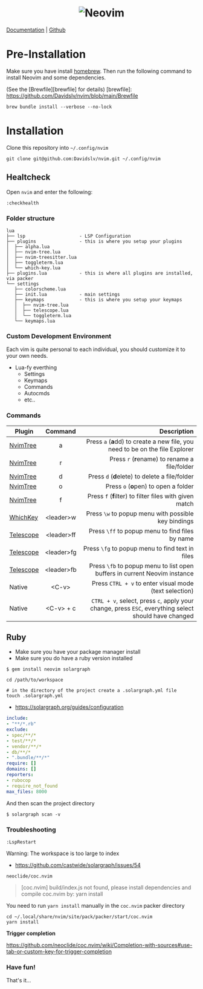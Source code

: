 <h1 align="center">
  <img src="https://raw.githubusercontent.com/neovim/neovim.github.io/master/logos/neovim-logo-300x87.png" alt="Neovim">
</h1>

[Documentation](https://neovim.io/doc/general/) |
[Github](https://github.com/neovim/neovim/)

# Pre-Installation

Make sure you have install [homebrew](https://brew.sh/).
Then run the following command to install Neovim and some dependencies.

(See the [Brewfile][brewfile] for details)
[brewfile]: https://github.com/Davidslv/nvim/blob/main/Brewfile

```
brew bundle install --verbose --no-lock
```



# Installation

Clone this repository into `~/.config/nvim`

```
git clone git@github.com:Davidslv/nvim.git ~/.config/nvim
```

## Healtcheck

Open `nvim` and enter the following:

```
:checkhealth
```

### Folder structure

```
lua
├── lsp                    - LSP Configuration
├── plugins                - this is where you setup your plugins
│  ├── alpha.lua
│  ├── nvim-tree.lua
│  ├── nvim-treesitter.lua
│  ├── toggleterm.lua
│  └── which-key.lua
├── plugins.lua            - this is where all plugins are installed, via packer
└── settings
   ├── colorscheme.lua
   ├── init.lua            - main settings
   ├── keymaps             - this is where you setup your keymaps
   │  ├── nvim-tree.lua
   │  ├── telescope.lua
   │  └── toggleterm.lua
   └── keymaps.lua
```

### Custom Development Environment

Each vim is quite personal to each individual, you should customize it to your own needs.

- Lua-fy everthing
  - Settings
  - Keymaps
  - Commands
  - Autocmds
  - etc..

### Commands

| Plugin         | Command       | Description                                                                                          |
|----------------|:-------------:|-----------------------------------------------------------------------------------------------------:|
| [NvimTree][1]  |  a            | Press `a` (**a**dd) to create a new file, you need to be on the file Explorer                        |
| [NvimTree][1]  |  r            | Press `r` (**r**ename) to rename a file/folder                                                       |
| [NvimTree][1]  |  d            | Press `d` (**d**elete) to delete a file/folder                                                       |
| [NvimTree][1]  |  o            | Press `o` (**o**pen) to open a folder                                                                |
| [NvimTree][1]  |  f            | Press `f` (**f**ilter) to filter files with given match                                              |
| [WhichKey][2]  | \<leader\>w   | Press `\w` to popup menu with possible key bindings                                                  |
| [Telescope][3] | \<leader\>ff  | Press `\ff` to popup menu to find files by name                                                      |
| [Telescope][3] | \<leader\>fg  | Press `\fg` to popup menu to find text in files                                                      |
| [Telescope][3] | \<leader\>fb  | Press `\fb` to popup menu to list open buffers in current Neovim instance                            |
| Native         | \<C-v\>       | Press `CTRL + v` to enter visual mode (text selection)                                               |
| Native         | \<C-v\> + c   | `CTRL + v`, select, press `c`, apply your change, press `ESC`, everything select should have changed |

[1]: https://github.com/nvim-tree/nvim-tree.lua
[2]: https://github.com/folke/which-key.nvim
[3]: https://github.com/nvim-telescope/telescope.nvim


## Ruby

- Make sure you have your package manager install
- Make sure you do have a ruby version installed

```
$ gem install neovim solargraph

cd /path/to/workspace

# in the directory of the project create a .solargraph.yml file
touch .solargraph.yml
```

- https://solargraph.org/guides/configuration

```yaml
include:
- "**/*.rb"
exclude:
- spec/**/*
- test/**/*
- vendor/**/*
- db/**/*
- ".bundle/**/*"
require: []
domains: []
reporters:
- rubocop
- require_not_found
max_files: 8000
```

And then scan the project directory

```
$ solargraph scan -v
```


### Troubleshooting

`:LspRestart`

Warning: The workspace is too large to index
- https://github.com/castwide/solargraph/issues/54


`neoclide/coc.nvim`

> [coc.nvim] build/index.js not found, please install dependencies and compile coc.nvim by: yarn install

You need to run `yarn install` manually in the `coc.nvim` packer directory

```
cd ~/.local/share/nvim/site/pack/packer/start/coc.nvim
yarn install
```

**Trigger completion**

https://github.com/neoclide/coc.nvim/wiki/Completion-with-sources#use-tab-or-custom-key-for-trigger-completion



### Have fun!

That's it...
